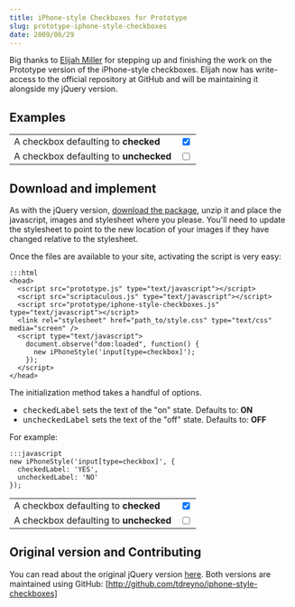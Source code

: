 ```yaml
---
title: iPhone-style Checkboxes for Prototype
slug: prototype-iphone-style-checkboxes
date: 2009/06/29
---
```


[Elijah Miller]:        http://jqr.github.com/
[download the package]: http://github.com/tdreyno/iphone-style-checkboxes/zipball/master
[original]:             /2009/06/16/iphone-style-checkboxes.html
[http://github.com/tdreyno/iphone-style-checkboxes]: http://github.com/tdreyno/iphone-style-checkboxes

Big thanks to [Elijah Miller] for stepping up and finishing the work on the Prototype version of the iPhone-style checkboxes. Elijah now has write-access to the official repository at GitHub and will be maintaining it alongside my jQuery version.

Examples
--------

<div class='table'>
  <table>
    <tr>
      <td style='vertical-align: middle !important;'>
        A checkbox defaulting to <strong>checked</strong>
      </td>
      <td>
        <input checked='checked' class='normal' type='checkbox' />
      </td>
    </tr>
    <tr>
      <td style='vertical-align: middle !important;'>
        A checkbox defaulting to <strong>unchecked</strong>
      </td>
      <td>
        <input class='normal' type='checkbox' />
      </td>
    </tr>
  </table>
</div>
<link charset='utf-8' href='/iphone-style-checkboxes/style.css' media='screen' rel='stylesheet' type='text/css' />
<script src='/iphone-style-checkboxes/prototype/prototype-1.6.0.3.js' type='text/javascript'></script>
<script src='/iphone-style-checkboxes/prototype/scriptaculous-effects-1.8.2.js' type='text/javascript'></script>
<script src='/iphone-style-checkboxes/prototype/iphone-style-checkboxes.js' type='text/javascript'></script>
<script type='text/javascript'>
  new iPhoneStyle('#post input[type=checkbox].normal');
</script>

Download and implement
----------------------

As with the jQuery version, [download the package], unzip it and place the javascript, images and stylesheet where you please. You'll need to update the stylesheet to point to the new location of your images if they have changed relative to the stylesheet.

Once the files are available to your site, activating the script is very easy:

    :::html
    <head>
      <script src="prototype.js" type="text/javascript"></script>
      <script src="scriptaculous.js" type="text/javascript"></script>
      <script src="prototype/iphone-style-checkboxes.js" type="text/javascript"></script>
      <link rel="stylesheet" href="path_to/style.css" type="text/css" media="screen" />
      <script type="text/javascript">
        document.observe("dom:loaded", function() {
          new iPhoneStyle('input[type=checkbox]');
        });
      </script>
    </head>

The initialization method takes a handful of options.

<ul><li><tt>checkedLabel</tt> sets the text of the "on" state. Defaults to: <strong>ON</strong></li><li><tt>uncheckedLabel</tt> sets the text of the "off" state. Defaults to: <strong>OFF</strong></li></ul>

For example:

    :::javascript
    new iPhoneStyle('input[type=checkbox]', {
      checkedLabel: 'YES',
      uncheckedLabel: 'NO'
    });

<div class='table'>
  <table>
    <tr>
      <td style='vertical-align: middle !important;'>
        A checkbox defaulting to <strong>checked</strong>
      </td>
      <td>
        <input checked='checked' class='yesno' type='checkbox' />
      </td>
    </tr>
    <tr>
      <td style='vertical-align: middle !important;'>
        A checkbox defaulting to <strong>unchecked</strong>
      </td>
      <td>
        <input class='yesno' type='checkbox' />
      </td>
    </tr>
  </table>
</div>
<script type='text/javascript'>
  new iPhoneStyle('#post input[type=checkbox].yesno', { checkedLabel: 'YES', uncheckedLabel: 'NO', background: '#F9F3E8' });
</script>

Original version and Contributing
---------------------------------

You can read about the original jQuery version [here][original].
Both versions are maintained using GitHub: [http://github.com/tdreyno/iphone-style-checkboxes]